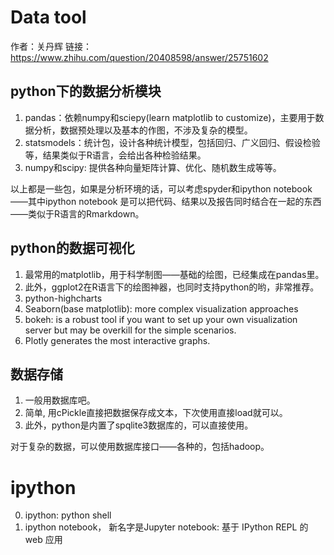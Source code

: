 # Data tool
作者：关丹辉
链接：https://www.zhihu.com/question/20408598/answer/25751602

## python下的数据分析模块
1. pandas：依赖numpy和sciepy(learn matplotlib to customize)，主要用于数据分析，数据预处理以及基本的作图，不涉及复杂的模型。
2. statsmodels：统计包，设计各种统计模型，包括回归、广义回归、假设检验等，结果类似于R语言，会给出各种检验结果。
3. numpy和scipy: 提供各种向量矩阵计算、优化、随机数生成等等。

以上都是一些包，如果是分析环境的话，可以考虑spyder和ipython notebook——其中ipython notebook 是可以把代码、结果以及报告同时结合在一起的东西——类似于R语言的Rmarkdown。

## python的数据可视化
1. 最常用的matplotlib，用于科学制图——基础的绘图，已经集成在pandas里。
2. 此外，ggplot2在R语言下的绘图神器，也同时支持python的哟，非常推荐。
3. python-highcharts
4. Seaborn(base matplotlib): more complex visualization approaches
5. bokeh: is a robust tool if you want to set up your own visualization server but may be overkill for the simple scenarios.
6. Plotly generates the most interactive graphs.

## 数据存储
1. 一般用数据库吧。
2. 简单, 用cPickle直接把数据保存成文本，下次使用直接load就可以。
3. 此外，python是内置了spqlite3数据库的，可以直接使用。

对于复杂的数据，可以使用数据库接口——各种的，包括hadoop。

# ipython
0. ipython: python shell
1. ipython notebook， 新名字是Jupyter notebook: 基于 IPython REPL 的 web 应用

